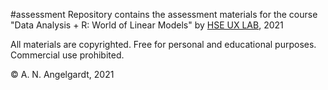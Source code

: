 #assessment
Repository contains the assessment materials for the course "Data Analysis + R: World of Linear Models" by [HSE UX LAB](https://social.hse.ru/cognus), 2021

All materials are copyrighted. Free for personal and educational purposes. Commercial use prohibited.

© A. N. Angelgardt, 2021
